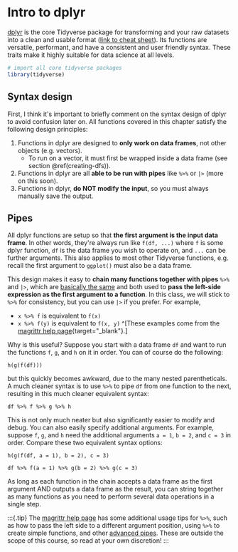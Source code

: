 

# Intro to dplyr

[dplyr](https://dplyr.tidyverse.org) is the core Tidyverse package for transforming and your raw datasets into a clean and usable format ([link to cheat sheet](https://rstudio.github.io/cheatsheets/data-transformation.pdf)). Its functions are versatile, performant, and have a consistent and user friendly syntax. These traits make it highly suitable for data science at all levels.



``` r
# import all core tidyverse packages
library(tidyverse)
```


## Syntax design

First, I think it's important to briefly comment on the syntax design of dplyr to avoid confusion later on. All functions covered in this chapter satisfy the following design principles:

 1. Functions in dplyr are designed to **only work on data frames**, not other objects (e.g. vectors).
    - To run on a vector, it must first be wrapped inside a data frame (see section \@ref(creating-dfs)).
 2. Functions in dplyr are all **able to be run with pipes** like `%>%` or `|>` (more on this soon).
 3. Functions in dplyr, **do NOT modify the input**, so you must always manually save the output.



## Pipes

All dplyr functions are setup so that **the first argument is the input data frame**. In other words, they're always run like `f(df, ...)` where `f` is some dplyr function, `df` is the data frame you wish to operate on, and `...` can be further arguments. This also applies to most other Tidyverse functions, e.g. recall the first argument to `ggplot()` must also be a data frame.

This design makes it easy to **chain many functions together with pipes** `%>%` and `|>`, which are [basically the same](https://www.tidyverse.org/blog/2023/04/base-vs-magrittr-pipe) and both used to **pass the left-side expression as the first argument to a function**. In this class, we will stick to `%>%` for consistency, but you can use `|>` if you prefer. For example,

 - `x %>% f` is equivalent to `f(x)`
 - `x %>% f(y)` is equivalent to `f(x, y)` ^[These examples come from the [magrittr help page](https://magrittr.tidyverse.org/index.html#usage){target="_blank"}.]

Why is this useful? Suppose you start with a data frame `df` and want to run the functions `f`, `g`, and `h` on it in order. You can of course do the following:

```
h(g(f(df)))
```

but this quickly becomes awkward, due to the many nested parentheticals. A much cleaner syntax is to use `%>%` to pipe `df` from one function to the next, resulting in this much cleaner equivalent syntax:

```
df %>% f %>% g %>% h
```

This is not only much neater but also significantly easier to modify and debug. You can also easily specify additional arguments. For example, suppose `f`, `g`, and `h` need the additional arguments `a = 1`, `b = 2`, and `c = 3` in order. Compare these two equivalent syntax options:

```
h(g(f(df, a = 1), b = 2), c = 3)
```

```
df %>% f(a = 1) %>% g(b = 2) %>% g(c = 3)
```

As long as each function in the chain accepts a data frame as the first argument AND outputs a data frame as the result, you can string together as many functions as you need to perform several data operations in a single step.


:::{.tip}
The [magrittr help page](https://magrittr.tidyverse.org/index.html#usage) has some additional usage tips for `%>%`, such as how to pass the left side to a different argument position, using `%>%` to create simple functions, and other [advanced pipes](https://magrittr.tidyverse.org/articles/magrittr.html#additional-pipe-operators). These are outside the scope of this course, so read at your own discretion!
:::


## 


